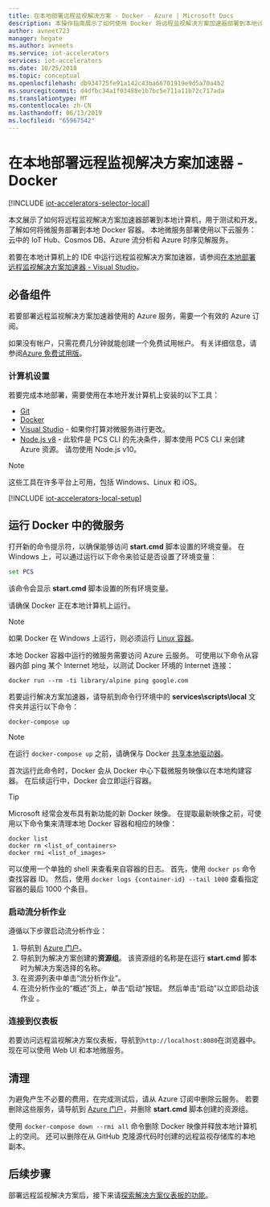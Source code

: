 ```yaml
---
title: 在本地部署远程监视解决方案 - Docker - Azure | Microsoft Docs
description: 本操作指南展示了如何使用 Docker 将远程监视解决方案加速器部署到本地计算机，以用于测试和开发。
author: avneet723
manager: hegate
ms.author: avneets
ms.service: iot-accelerators
services: iot-accelerators
ms.date: 10/25/2018
ms.topic: conceptual
ms.openlocfilehash: db934725fe91a142c43ba66701919e9d5a70a4b2
ms.sourcegitcommit: d4dfbc34a1f03488e1b7bc5e711a11b72c717ada
ms.translationtype: MT
ms.contentlocale: zh-CN
ms.lasthandoff: 06/13/2019
ms.locfileid: "65967542"
---
```

# <a name="deploy-the-remote-monitoring-solution-accelerator-locally---docker"></a>在本地部署远程监视解决方案加速器 - Docker

[!INCLUDE [iot-accelerators-selector-local](../../includes/iot-accelerators-selector-local.md)]

本文展示了如何将远程监视解决方案加速器部署到本地计算机，用于测试和开发。 了解如何将微服务部署到本地 Docker 容器。 本地微服务部署使用以下云服务：云中的 IoT Hub、Cosmos DB、Azure 流分析和 Azure 时序见解服务。

若要在本地计算机上的 IDE 中运行远程监视解决方案加速器，请参阅[在本地部署远程监视解决方案加速器 - Visual Studio](iot-accelerators-remote-monitoring-deploy-local.md)。

## <a name="prerequisites"></a>必备组件

若要部署远程监视解决方案加速器使用的 Azure 服务，需要一个有效的 Azure 订阅。

如果没有帐户，只需花费几分钟就能创建一个免费试用帐户。 有关详细信息，请参阅[Azure 免费试用版](https://azure.microsoft.com/pricing/free-trial/)。

### <a name="machine-setup"></a>计算机设置

若要完成本地部署，需要使用在本地开发计算机上安装的以下工具：

* [Git](https://git-scm.com/)
* [Docker](https://www.docker.com)
* [Visual Studio](https://visualstudio.microsoft.com/) - 如果你打算对微服务进行更改。
* [Node.js v8](https://nodejs.org/) - 此软件是 PCS CLI 的先决条件，脚本使用 PCS CLI 来创建 Azure 资源。 请勿使用 Node.js v10。

> [!NOTE]
> 这些工具在许多平台上可用，包括 Windows、Linux 和 iOS。

[!INCLUDE [iot-accelerators-local-setup](../../includes/iot-accelerators-local-setup.md)]

## <a name="run-the-microservices-in-docker"></a>运行 Docker 中的微服务

打开新的命令提示符，以确保能够访问 **start.cmd** 脚本设置的环境变量。 在 Windows 上，可以通过运行以下命令来验证是否设置了环境变量：

```cmd
set PCS
```

该命令会显示 **start.cmd** 脚本设置的所有环境变量。

请确保 Docker 正在本地计算机上运行。
> [!NOTE]
> 如果 Docker 在 Windows 上运行，则必须运行 [Linux 容器](https://docs.docker.com/docker-for-windows/)。

本地 Docker 容器中运行的微服务需要访问 Azure 云服务。 可使用以下命令从容器内部 ping 某个 Internet 地址，以测试 Docker 环境的 Internet 连接：

```cmd/sh
docker run --rm -ti library/alpine ping google.com
```

若要运行解决方案加速器，请导航到命令行环境中的 **services\\scripts\\local** 文件夹并运行以下命令：

```cmd/sh
docker-compose up
```

> [!NOTE] 
> 在运行 `docker-compose up` 之前，请确保与 Docker [共享本地驱动器](https://github.com/Azure/azure-iot-pcs-remote-monitoring-dotnet/issues/115)。

首次运行此命令时，Docker 会从 Docker 中心下载微服务映像以在本地构建容器。 在后续运行中，Docker 会立即运行容器。

> [!TIP]
> Microsoft 经常会发布具有新功能的新 Docker 映像。 在提取最新映像之前，可使用以下命令集来清理本地 Docker 容器和相应的映像：

```cmd/sh
docker list
docker rm <list_of_containers>
docker rmi <list_of_images>
```

可以使用一个单独的 shell 来查看来自容器的日志。 首先，使用 `docker ps` 命令查找容器 ID。 然后，使用 `docker logs {container-id} --tail 1000` 查看指定容器的最后 1000 个条目。

### <a name="start-the-stream-analytics-job"></a>启动流分析作业

遵循以下步骤启动流分析作业：

1. 导航到 [Azure 门户](https://portal.azure.com)。
1. 导航到为解决方案创建的**资源组**。 该资源组的名称是在运行 **start.cmd** 脚本时为解决方案选择的名称。
1. 在资源列表中单击“流分析作业”。 
1. 在流分析作业的“概述”页上，单击“启动”按钮。   然后单击“启动”以立即启动该作业  。

### <a name="connect-to-the-dashboard"></a>连接到仪表板

若要访问远程监视解决方案仪表板，导航到`http://localhost:8080`在浏览器中。 现在可以使用 Web UI 和本地微服务。

## <a name="clean-up"></a>清理

为避免产生不必要的费用，在完成测试后，请从 Azure 订阅中删除云服务。 若要删除这些服务，请导航到 [Azure 门户](https://ms.portal.azure.com)，并删除 **start.cmd** 脚本创建的资源组。

使用 `docker-compose down --rmi all` 命令删除 Docker 映像并释放本地计算机上的空间。 还可以删除在从 GitHub 克隆源代码时创建的远程监视存储库的本地副本。

## <a name="next-steps"></a>后续步骤

部署远程监视解决方案后，接下来请[探索解决方案仪表板的功能](quickstart-remote-monitoring-deploy.md)。
